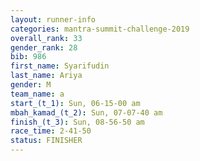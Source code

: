 ```yaml
---
layout: runner-info 
categories: mantra-summit-challenge-2019 
overall_rank: 33
gender_rank: 28
bib: 986
first_name: Syarifudin
last_name: Ariya
gender: M
team_name: a
start_(t_1): Sun, 06-15-00 am
mbah_kamad_(t_2): Sun, 07-07-40 am
finish_(t_3): Sun, 08-56-50 am
race_time: 2-41-50
status: FINISHER
---
```


